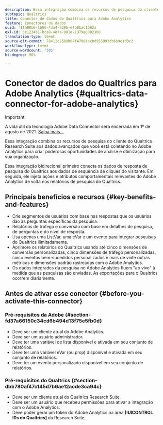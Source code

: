 ```yaml
---
description: Essa integração combina os recursos de pesquisa do cliente do Qualtrics Research Suite aos dados avançados que você está coletando no Adobe Analytics para criar poderosas oportunidades de análise e otimização para sua organização.
subtopic: Qualtrics
title: Conector de dados do Qualtrics para Adobe Analytics
feature: Conectores de dados
uuid: f1fa90b6-1b80-4da4-a39b-efb8bac1692a
exl-id: 5c1234b1-bca8-4e7a-981e-1379e88821b8
translation-type: tm+mt
source-git-commit: 78412c2588b07f47981ac0d953893db6b9e1d3c2
workflow-type: tm+mt
source-wordcount: '305'
ht-degree: 96%

---
```


# Conector de dados do Qualtrics para Adobe Analytics {#qualtrics-data-connector-for-adobe-analytics}

>[!IMPORTANT]
>
>A vida útil da tecnologia Adobe Data Connector será encerrada em 1º de agosto de 2021. [Saiba mais...](/help/import/data-connectors/data-connectors-eol.md)

Essa integração combina os recursos de pesquisa do cliente do Qualtrics Research Suite aos dados avançados que você está coletando no Adobe Analytics para criar poderosas oportunidades de análise e otimização para sua organização.

Essa integração bidirecional primeiro conecta os dados de resposta de pesquisa do Qualtrics aos dados de sequência de cliques do visitante. Em seguida, ele injeta ações e atributos comportamentais relevantes do Adobe Analytics de volta nos relatórios de pesquisa do Qualtrics.

## Principais benefícios e recursos {#key-benefits-and-features}

* Crie segmentos de usuários com base nas respostas que os usuários dão às perguntas específicas da pesquisa.
* Relatórios de tráfego e conversão com base em detalhes de pesquisa, de perguntas e do nível de resposta.
* Usa apenas uma ListVar, uma eVar e um evento para integrar pesquisas do Qualtrics ilimitadamente.
* Aprimore os relatórios do Qualtrics usando até cinco dimensões de conversão personalizadas, cinco dimensões de tráfego personalizadas, cinco eventos bem-sucedidos personalizados e mais de vinte outras métricas e dimensões padrão rastreadas com o Adobe Analytics.
* Os dados integrados da pesquisa no Adobe Analytics fluem &quot;ao vivo&quot; à medida que as pesquisas são enviadas. As exportações para o Qualtrics ocorrem diariamente.

## Antes de ativar esse conector {#before-you-activate-this-connector}

### Pré-requisitos da Adobe {#section-fd37a66150c34cd6b494d13f75e5fb0d}

* Deve ser um cliente atual do Adobe Analytics.
* Deve ser um usuário administrador.
* Deve ter uma variável de lista disponível e ativada em seu conjunto de relatórios.
* Deve ter uma variável eVar (ou prop) disponível e ativada em seu conjunto de relatórios.
* Deve ter um evento personalizado disponível em seu conjunto de relatórios.

### Pré-requisitos do Qualtrics {#section-dbb780af47c145d7b6ae12acde3ca94c}

* Deve ser um cliente atual do Qualtrics Research Suite.
* Deve ser um usuário que recebeu permissões para ativar a integração com o Adobe Analytics.
* Deve poder gerar um token do Adobe Analytics na área **[!UICONTROL IDs do Qualtrics]** do Research Suite.
